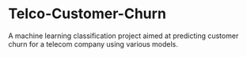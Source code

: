 # Telco-Customer-Churn
A machine learning classification project aimed at predicting customer churn for a telecom company using various models.

